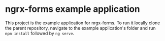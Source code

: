 # ngrx-forms example application

This project is the example application for nrgx-forms. To run it locally clone the parent repository, navigate to the example application's folder and run `npm install` followed by `ng serve`.
